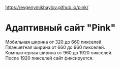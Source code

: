 https://evgenymikhaylov.github.io/pink/
# Адаптивный сайт "Pink"
Мобильная ширина от 320 до 660 пикселей.  
Планшетная ширина от 660 до 960 пикселей.  
Компьютерная ширина от 960 до 1920 пикселей.  
После 1920 пикселей сайт фиксируется. 
